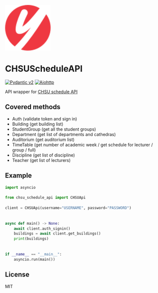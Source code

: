 <img src="https://raw.githubusercontent.com/vovchic17/static/main/src/logo.svg" alt="drawing" width="150"/>


# CHSUScheduleAPI
[![Pydantic v2](https://img.shields.io/endpoint?url=https://raw.githubusercontent.com/pydantic/pydantic/main/docs/badge/v2.json)](https://pydantic.dev)
[![Aiohttp](https://img.shields.io/badge/aiohttp-v3.9.3-2c5bb4?logo=aiohttp)](https://docs.aiohttp.org/en/stable/)

API wrapper for [CHSU schedule API](api.chsu.ru)

## Covered methods
* Auth (validate token and sign in)
* Building (get building list)
* StudentGroup (get all the student groups)
* Department (get list of departments and cathedras)
* Auditorium (get auditorium list)
* TimeTable (get number of academic week / get schedule for lecturer / group / full)
* Discipline (get list of discipline)
* Teacher (get list of lecturers)

## Example
```python
import asyncio

from chsu_schedule_api import CHSUApi

client = CHSUApi(username="USERNAME", password="PASSWORD")


async def main() -> None:
    await client.auth_signin()
    buildings = await client.get_buildings()
    print(buildings)


if __name__ == "__main__":
    asyncio.run(main())
```

## License
MIT